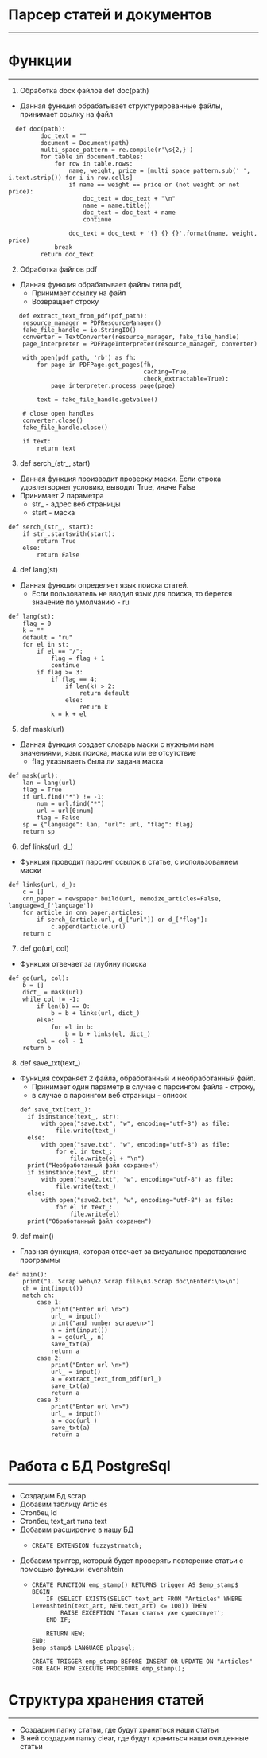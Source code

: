 # Парсер статей и документов
___

# Функции
___
1. Обработка docx файлов def doc(path)
  + Данная функция обрабатывает структурированные файлы, 
принимает ссылку на файл 
```
  def doc(path):
         doc_text = ""
         document = Document(path)
         multi_space_pattern = re.compile(r'\s{2,}')
         for table in document.tables:
             for row in table.rows:
                 name, weight, price = [multi_space_pattern.sub(' ', i.text.strip()) for i in row.cells]
                 if name == weight == price or (not weight or not price):
                     doc_text = doc_text + "\n"
                     name = name.title()
                     doc_text = doc_text + name
                     continue
    
                 doc_text = doc_text + '{} {} {}'.format(name, weight, price)
             break
         return doc_text
```
2. Обработка файлов pdf
+ Данная функция обрабатывает файлы типа pdf, 
  - Принимает ссылку на файл 
  - Возвращает строку 
```
   def extract_text_from_pdf(pdf_path):
    resource_manager = PDFResourceManager()
    fake_file_handle = io.StringIO()
    converter = TextConverter(resource_manager, fake_file_handle)
    page_interpreter = PDFPageInterpreter(resource_manager, converter)

    with open(pdf_path, 'rb') as fh:
        for page in PDFPage.get_pages(fh,
                                      caching=True,
                                      check_extractable=True):
            page_interpreter.process_page(page)

        text = fake_file_handle.getvalue()

    # close open handles
    converter.close()
    fake_file_handle.close()

    if text:
        return text
   ```
3. def serch_(str_, start)
+ Данная функция производит проверку маски.
  Если строка удовлетворяет условию, выводит True, иначе False
+ Принимает 2 параметра 
  + str_ - адрес веб страницы
  + start - маска
```
def serch_(str_, start):
    if str_.startswith(start):
        return True
    else:
        return False
```
4. def lang(st)
+ Данная функция определяет язык поиска статей. 
  + Если пользователь не вводил язык для поиска, 
  то берется значение по умолчанию - ru
```
def lang(st):
    flag = 0
    k = ""
    default = "ru"
    for el in st:
        if el == "/":
            flag = flag + 1
            continue
        if flag >= 3:
            if flag == 4:
                if len(k) > 2:
                    return default
                else:
                    return k
            k = k + el
```
5. def mask(url)
+ Данная функция создает словарь маски с нужными нам значениями, 
язык поиска, маска или ее отсутствие 
  + flag указываеть была ли задана маска
```
def mask(url):
    lan = lang(url)
    flag = True
    if url.find("*") != -1:
        num = url.find("*")
        url = url[0:num]
        flag = False
    sp = {"language": lan, "url": url, "flag": flag}
    return sp
```
6. def links(url, d_)
+ Функция проводит парсинг ссылок в статье, 
с использованием маски 
```
def links(url, d_):
    c = []
    cnn_paper = newspaper.build(url, memoize_articles=False, language=d_['language'])
    for article in cnn_paper.articles:
        if serch_(article.url, d_["url"]) or d_["flag"]:
            c.append(article.url)
    return c
```
7. def go(url, col)
+ Функция отвечает за глубину поиска
```
def go(url, col):
    b = []
    dict_ = mask(url)
    while col != -1:
        if len(b) == 0:
            b = b + links(url, dict_)
        else:
            for el in b:
                b = b + links(el, dict_)
        col = col - 1
    return b
```
8. def save_txt(text_)
+ Функция сохраняет 2 файла, обработанный и необработанный файл.
  + Принимает один параметр в случае с парсингом файла - строку, 
  + в случае с парсингом веб страницы - список
  ```
  def save_txt(text_):
    if isinstance(text_, str):
        with open("save.txt", "w", encoding="utf-8") as file:
            file.write(text_)
    else:
        with open("save.txt", "w", encoding="utf-8") as file:
            for el in text_:
                file.write(el + "\n")
    print("Необработанный файл сохранен")
    if isinstance(text_, str):
        with open("save2.txt", "w", encoding="utf-8") as file:
            file.write(text_)
    else:
        with open("save2.txt", "w", encoding="utf-8") as file:
            for el in text_:
                file.write(el)
    print("Обработанный файл сохранен")
  ```
9. def main()
+ Главная функция, 
которая отвечает за визуальное представление программы
```
def main():
    print("1. Scrap web\n2.Scrap file\n3.Scrap doc\nEnter:\n>\n")
    ch = int(input())
    match ch:
        case 1:
            print("Enter url \n>")
            url_ = input()
            print("and number scrape\n>")
            n = int(input())
            a = go(url_, n)
            save_txt(a)
            return a
        case 2:
            print("Enter url \n>")
            url_ = input()
            a = extract_text_from_pdf(url_)
            save_txt(a)
            return a
        case 3:
            print("Enter url \n>")
            url_ = input()
            a = doc(url_)
            save_txt(a)
            return a
```
# Работа с БД PostgreSql
___
+ Создадим Бд scrap
+ Добавим таблицу Articles
+ Столбец Id
+ Столбец text_art типа text
+ Добавим расширение в нашу БД 
  + ```
    CREATE EXTENSION fuzzystrmatch;
    ```
+ Добавим триггер, который будет проверять повторение статьи с помощью функции levenshtein
  + ```
    CREATE FUNCTION emp_stamp() RETURNS trigger AS $emp_stamp$
    BEGIN
        IF (SELECT EXISTS(SELECT text_art FROM "Articles" WHERE levenshtein(text_art, NEW.text_art) <= 100)) THEN
            RAISE EXCEPTION 'Такая статья уже существует';
        END IF;
   
        RETURN NEW;
    END;
    $emp_stamp$ LANGUAGE plpgsql;

    CREATE TRIGGER emp_stamp BEFORE INSERT OR UPDATE ON "Articles"
    FOR EACH ROW EXECUTE PROCEDURE emp_stamp();
    ```
# Структура хранения статей
___
+ Создадим папку статьи, где будут храниться наши статьи 
+ В ней создадим папку clear, где будут храниться наши очищенные статьи 